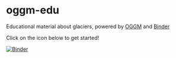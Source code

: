 # oggm-edu

Educational material about glaciers, powered by [OGGM](https://oggm.org) and [Binder](https://mybinder.org/)

Click on the icon below to get started!

[![Binder](https://mybinder.org/badge.svg)](https://mybinder.org/v2/gh/OGGM/oggm-edu/master)

